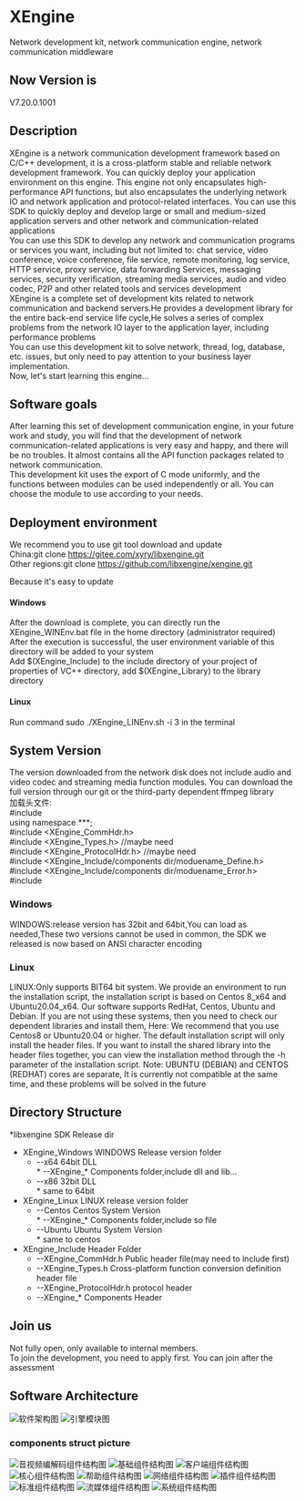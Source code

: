 # XEngine
Network development kit, network communication engine, network communication middleware

## Now Version is
V7.20.0.1001

## Description
XEngine is a network communication development framework based on C/C++ development, it is a cross-platform stable and reliable network development framework. You can quickly deploy your application environment on this engine. This engine not only encapsulates high-performance API functions, but also encapsulates the underlying network IO and network application and protocol-related interfaces. You can use this SDK to quickly deploy and develop large or small and medium-sized application servers and other network and communication-related applications  
You can use this SDK to develop any network and communication programs or services you want, including but not limited to: chat service, video conference, voice conference, file service, remote monitoring, log service, HTTP service, proxy service, data forwarding Services, messaging services, security verification, streaming media services, audio and video codec, P2P and other related tools and services development  
XEngine is a complete set of development kits related to network communication and backend servers.He provides a development library for the entire back-end service life cycle,He solves a series of complex problems from the network IO layer to the application layer, including performance problems  
You can use this development kit to solve network, thread, log, database, etc. issues, but only need to pay attention to your business layer implementation.  
Now, let's start learning this engine...  

## Software goals
After learning this set of development communication engine, in your future work and study, you will find that the development of network communication-related applications is very easy and happy, and there will be no troubles. It almost contains all the API function packages related to network communication.  
This development kit uses the export of C mode uniformly, and the functions between modules can be used independently or all. You can choose the module to use according to your needs.  

## Deployment environment
We recommend you to use git tool download and update  
China:git clone https://gitee.com/xyry/libxengine.git  
Other regions:git clone https://github.com/libxengine/xengine.git  

Because it's easy to update

#### Windows
After the download is complete, you can directly run the XEngine_WINEnv.bat file in the home directory (administrator required)  
After the execution is successful, the user environment variable of this directory will be added to your system  
Add $(XEngine_Include) to the include directory of your project of properties of VC++ directory, add $(XEngine_Library) to the library directory  

#### Linux
Run command sudo ./XEngine_LINEnv.sh -i 3 in the terminal

## System Version
The version downloaded from the network disk does not include audio and video codec and streaming media function modules. You can download the full version through our git or the third-party dependent ffmpeg library  
加载头文件:  
#include <system header.h>  
using namespace ***;  
#include <XEngine_CommHdr.h>  
#include <XEngine_Types.h>        //maybe need  
#include <XEngine_ProtocolHdr.h>  //maybe need  
#include <XEngine_Include/components dir/moduename_Define.h>  
#include <XEngine_Include/components dir/moduename_Error.h>  
#include <your header file>  

### Windows  
WINDOWS:release version has 32bit and 64bit,You can load as needed,These two versions cannot be used in common, the SDK we released is now based on ANSI character encoding  

### Linux  
LINUX:Only supports BIT64 bit system. We provide an environment to run the installation script, the installation script is based on Centos 8_x64 and Ubuntu20.04_x64. Our software supports RedHat, Centos, Ubuntu and Debian. If you are not using these systems, then you need to check our dependent libraries and install them, Here: We recommend that you use Centos8 or Ubuntu20.04 or higher. The default installation script will only install the header files. If you want to install the shared library into the header files together, you can view the installation method through the -h parameter of the installation script. Note: UBUNTU (DEBIAN) and CENTOS (REDHAT) cores are separate, It is currently not compatible at the same time, and these problems will be solved in the future  

## Directory Structure

*libxengine            SDK Release dir
 * XEngine_Windows          WINDOWS Release version folder  
    *    --x64                    64bit DLL  
        *        --XEngine_*              Components folder,include dll and lib...  
    *    --x86                    32bit DLL  
        *        same to 64bit  
 * XEngine_Linux           LINUX release version folder  
    *    --Centos                Centos System Version  
        *        --XEngine_*              Components folder,include so file  
    *    --Ubuntu                Ubuntu System Version  
        *        same to centos  
 * XEngine_Include         Header Folder  
    *    --XEngine_CommHdr.h      Public header file(may need to include first)  
    *    --XEngine_Types.h        Cross-platform function conversion definition header file  
    *    --XEngine_ProtocolHdr.h  protocol header  
    *    --XEngine_*              Components Header  

## Join us

Not fully open, only available to internal members.  
To join the development, you need to apply first. You can join after the assessment  

## Software Architecture
![软件架构图](http://www.xyry.org/EngineFrameWork.png "软件架构图")
![引擎模块图](http://www.xyry.org/EngineRelation.png "引擎模块图")

### components struct picture 
![音视频编解码组件结构图](http://www.xyry.org/XEngine_StructPic/XEngine_AVCoder.png "音视频编解码组件结构图")
![基础组件结构图](http://www.xyry.org/XEngine_StructPic/XEngine_BaseLib.png "基础组件结构图")
![客户端组件结构图](http://www.xyry.org/XEngine_StructPic/XEngine_Client.png "客户端组件结构图")
![核心组件结构图](http://www.xyry.org/XEngine_StructPic/XEngine_Core.png "核心组件结构图")
![帮助组件结构图](http://www.xyry.org/XEngine_StructPic/XEngine_HelpComponents.png "帮助组件结构图")
![网络组件结构图](http://www.xyry.org/XEngine_StructPic/XEngine_NetHelp.png "网络组件结构图")
![插件组件结构图](http://www.xyry.org/XEngine_StructPic/XEngine_Plugin.png "插件组件结构图")
![标准组件结构图](http://www.xyry.org/XEngine_StructPic/XEngine_RfcComponents.png "标准组件结构图")
![流媒体组件结构图](http://www.xyry.org/XEngine_StructPic/XEngine_StreamMedia.png "流媒体组件结构图")
![系统组件结构图](http://www.xyry.org/XEngine_StructPic/XEngine_SystemSdk.png "系统组件结构图")